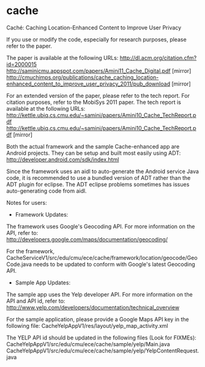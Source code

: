 cache
=====

Caché: Caching Location-Enhanced Content to Improve User Privacy

If you use or modify the code, especially for research purposes, please refer to the paper.

The paper is available at the following URLs:
http://dl.acm.org/citation.cfm?id=2000015
http://saminicmu.appspot.com/papers/Amini11_Cache_Digital.pdf [mirror]
http://cmuchimps.org/publications/cache_caching_location-enhanced_content_to_improve_user_privacy_2011/pub_download [mirror]

For an extended version of the paper, please refer to the tech report. For citation purposes, refer to the MobiSys 2011 paper. The tech report is available at the following URLs:
http://kettle.ubiq.cs.cmu.edu/~samini/papers/Amini10_Cache_TechReport.pdf
http://kettle.ubiq.cs.cmu.edu/~samini/papers/Amini10_Cache_TechReport.pdf [mirror]

Both the actual framework and the sample Cache-enhanced app are Android projects. They can be setup and built most easily using ADT:
http://developer.android.com/sdk/index.html

Since the framework uses an aidl to auto-generate the Android service Java code, it is recommended to use a bundled version of ADT rather than the ADT plugin for eclipse. The ADT eclipse problems sometimes has issues auto-generating code from aidl.

Notes for users:

* Framework Updates:

The framework uses Google's Geocoding API. For more information on the API, refer to:
http://developers.google.com/maps/documentation/geocoding/

For the framework, CacheServiceV1/src/edu/cmu/ece/cache/framework/location/geocode/GeoCode.java needs to be updated to conform with Google's latest Geocoding API.

* Sample App Updates:

The sample app uses the Yelp developer API. For more information on the API and API id, refer to:
http://www.yelp.com/developers/documentation/technical_overview

For the sample application, please provide a Google Maps API key in the following file:
CacheYelpAppV1/res/layout/yelp_map_activity.xml

The YELP API id should be updated in the following files (Look for FIXMEs):
CacheYelpAppV1/src/edu/cmu/ece/cache/sample/yelp/Main.java
CacheYelpAppV1/src/edu/cmu/ece/cache/sample/yelp/YelpContentRequest.java

